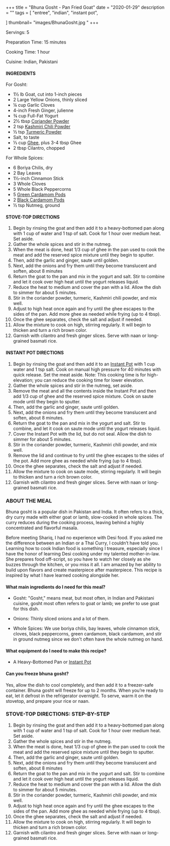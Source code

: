 +++
title = "Bhuna Gosht - Pan Fried Goat"
date = "2020-01-29"
description = ""
tags = [
    "entree",
    "indian",
    "instant pot",
 
]
thumbnail= "images/BhunaGosht.jpg "
+++

Servings: 5 <!--more-->

Preparation Time: 15 minutes

Cooking Time: 1 hour 

Cuisine: Indian, Pakistani 

#### INGREDIENTS 

For Gosht: 

* 1½ lb Goat, cut into 1-inch pieces  
* 2  Large Yellow Onions, thinly sliced
* ¼ cup Garlic Cloves
* 4-inch Fresh Ginger, julienne
* ¾ cup Full-Fat Yogurt 
* 2½ tbsp [Coriander Powder](https://amzn.to/3tppHMD) 
* 2 tsp [Kashmiri Chili Powder](https://amzn.to/3jP2lMC)
* ½ tsp [Turmeric Powder](https://amzn.to/3cDPN7U)
* Salt, to taste
* ⅓ cup [Ghee](https://amzn.to/2ZkJkrW), plus 3-4 tbsp Ghee 
* 2 tbsp Cilantro, chopped

For Whole Spices:

* 6 Boriya Chilis, dry 
* 2 Bay Leaves
* 1½-inch Cinnamon Stick
* 3 Whole Cloves
* 5 Whole Black Peppercorns
* 5 [Green Cardamom Pods](https://amzn.to/2Q95DQ9)
* 2 [Black Cardamom Pods](https://amzn.to/3vvGj77)
* ½ tsp Nutmeg, ground

#### STOVE-TOP DIRECTIONS 

1. Begin by rinsing the goat and then add it to a heavy-bottomed pan along with 1 cup of water and 1 tsp of salt. Cook for 1 hour over medium heat. Set aside. 
2. Gather the whole spices and stir in the nutmeg.
3. When the meat is done, heat 1/3 cup of ghee in the pan used to cook the meat and add the reserved spice mixture until they begin to sputter.
4. Then, add the garlic and ginger, saute until golden.
5. Next, add the onions and fry them until they become translucent and soften, about 8 minutes 
6. Return the goat to the pan and mix in the yogurt and salt. Stir to combine and let it cook over high heat until the yogurt releases liquid.
7. Reduce the heat to medium and cover the pan with a lid. Allow the dish to simmer for about 5 minutes.
8. Stir in the coriander powder, turmeric, Kashmiri chili powder, and mix well.
9. Adjust to high heat once again and fry until the ghee escapes to the sides of the pan. Add more ghee as needed while frying (up to 4 tbsp).
10. Once the ghee separates, check the salt and adjust if needed.
11. Allow the mixture to cook on high, stirring regularly. It will begin to thicken and turn a rich brown color.
12. Garnish with cilantro and fresh ginger slices. Serve with naan or long-grained basmati rice. 

#### INSTANT POT DIRECTIONS 

1. Begin by rinsing the goat and then add it to an [Instant Pot](https://amzn.to/3qfNYCZ) with 1 cup water and 1 tsp salt. Cook on manual high pressure for 40 minutes with quick release. Set the meat aside. Note: This cooking time is for high-elevation; you can reduce the cooking time for lower elevation. 
2. Gather the whole spices and stir in the nutmeg, set aside.
3. Remove the meat and all the contents inside the Instant Pot and then add 1/3 cup of ghee and the reserved spice mixture. Cook on saute mode until they begin to sputter. 
4. Then, add the garlic and ginger, saute until golden.
5. Next, add the onions and fry them until they become translucent and soften, about 8 minutes. 
6. Return the goat to the pan and mix in the yogurt and salt. Stir to combine, and let it cook on saute mode until the yogurt releases liquid.
7. Cover the Instant Pot with the lid, but do not seal. Allow the dish to simmer for about 5 minutes.
8. Stir in the coriander powder, turmeric, Kashmiri chili powder, and mix well.
9. Remove the lid and continue to fry until the ghee escapes to the sides of the pot. Add more ghee as needed while frying (up to 4 tbsp).
10. Once the ghee separates, check the salt and adjust if needed.
11. Allow the mixture to cook on saute mode, stirring regularly. It will begin to thicken and turn a rich brown color.
12. Garnish with cilantro and fresh ginger slices. Serve with naan or long-grained basmati rice. 

### ABOUT THE MEAL 

Bhuna gosht is a popular dish in Pakistan and India. It often refers to a thick, dry curry made with either goat or lamb, slow-cooked in whole spices. The curry reduces during the cooking process, leaving behind a highly concentrated and flavorful masala.  

Before meeting Shariq, I had no experience with Desi food. If you asked me the difference between an Indian or a Thai Curry, I couldn’t have told you. Learning how to cook Indian food is something I treasure, especially since I have the honor of learning Desi cooking under my talented mother-in-law. She prepares food off-script, so you have to watch her closely as she buzzes through the kitchen, or you miss it all. I am amazed by her ability to build upon flavors and create masterpiece after masterpiece. This recipe is inspired by what I have learned cooking alongside her.

#### What main ingredients do I need for this meal?

* Gosht: "Gosht," means meat, but most often, in Indian and Pakistani cuisine, gosht most often refers to goat or lamb; we prefer to use goat for this dish. 

* Onions: Thinly sliced onions and a lot of them. 

* Whole Spices: We use boriya chilis, bay leaves, whole cinnamon stick, cloves, black peppercorns, green cardamom, black cardamom, and stir in ground nutmeg since we don't often have the whole nutmeg on hand. 

#### What equipment do I need to make this recipe?

* A Heavy-Bottomed Pan or [Instant Pot](https://amzn.to/3vv0Usv)

#### Can you freeze bhuna gosht?

Yes, allow the dish to cool completely, and then add it to a freezer-safe container. Bhuna gosht will freeze for up to 2 months. When you’re ready to eat, let it defrost in the refrigerator overnight. To serve, warm it on the stovetop, and prepare your rice or naan. 


### STOVE-TOP DIRECTIONS: STEP-BY-STEP

1. Begin by rinsing the goat and then add it to a heavy-bottomed pan along with 1 cup of water and 1 tsp of salt. Cook for 1 hour over medium heat. Set aside. 
2. Gather the whole spices and stir in the nutmeg.
3. When the meat is done, heat 1/3 cup of ghee in the pan used to cook the meat and add the reserved spice mixture until they begin to sputter.
4. Then, add the garlic and ginger, saute until golden.
5. Next, add the onions and fry them until they become translucent and soften, about 8 minutes 
6. Return the goat to the pan and mix in the yogurt and salt. Stir to combine and let it cook over high heat until the yogurt releases liquid.
7. Reduce the heat to medium and cover the pan with a lid. Allow the dish to simmer for about 5 minutes.
8. Stir in the coriander powder, turmeric, Kashmiri chili powder, and mix well.
9. Adjust to high heat once again and fry until the ghee escapes to the sides of the pan. Add more ghee as needed while frying (up to 4 tbsp).
10. Once the ghee separates, check the salt and adjust if needed.
11. Allow the mixture to cook on high, stirring regularly. It will begin to thicken and turn a rich brown color.
12. Garnish with cilantro and fresh ginger slices. Serve with naan or long-grained basmati rice. 
